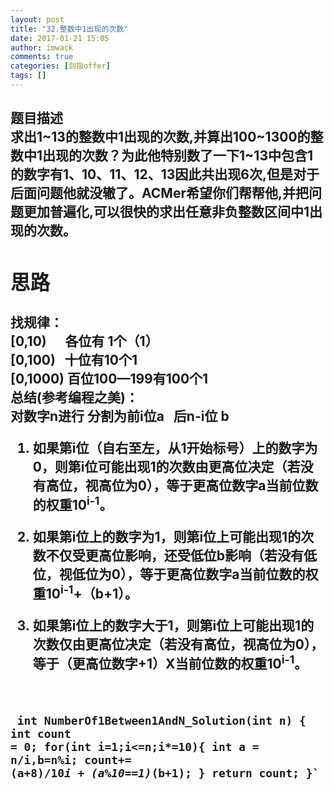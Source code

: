 ```yaml
---
layout: post
title: "32.整数中1出现的次数"
date: 2017-01-21 15:05
author: imwack
comments: true
categories: [剑指offer]
tags: []
---
```

<h2 class="subject-item-title">题目描述


<div class="subject-describe">求出1~13的整数中1出现的次数,并算出100~1300的整数中1出现的次数？为此他特别数了一下1~13中包含1的数字有1、10、11、12、13因此共出现6次,但是对于后面问题他就没辙了。ACMer希望你们帮帮他,并把问题更加普遍化,可以很快的求出任意非负整数区间中1出现的次数。</div>
<div class="subject-describe">
<h2 class="subject-item-title">思路


</div>
<div class="subject-describe">找规律：</div>
<div class="subject-describe">[0,10)      各位有 1个（1）</div>
<div class="subject-describe">[0,100)   十位有10个1</div>
<div class="subject-describe">[0,1000) 百位100—199有100个1</div>
<div class="subject-describe"></div>
<div class="subject-describe">总结(参考编程之美)：</div>
<div class="subject-describe"></div>
对数字n进行 分割为前i位a   后n-i位 b

1. 如果第i位（自右至左，从1开始标号）上的数字为0，则第i位可能出现1的次数由更高位决定（若没有高位，视高位为0），等于更高位数字a当前位数的权重10<sup>i-1</sup>。

2. 如果第i位上的数字为1，则第i位上可能出现1的次数不仅受更高位影响，还受低位b影响（若没有低位，视低位为0），等于更高位数字a当前位数的权重10<sup>i-1</sup>+（b+1）。

3. 如果第i位上的数字大于1，则第i位上可能出现1的次数仅由更高位决定（若没有高位，视高位为0），等于（更高位数字+1）X当前位数的权重10<sup>i-1</sup>。

&nbsp;
<div class="subject-describe"></div>
<div class="subject-describe"></div>
<div class="subject-describe">


<code class="">    int NumberOf1Between1AndN_Solution(int n)
        {
            int count = 0;
            for(int i=1;i&lt;=n;i*=10){
                int a = n/i,b=n%i;
                count+= (a+8)/10*i + (a%10==1)*(b+1);
            }
            return count;
        }`

&nbsp;

</div>

